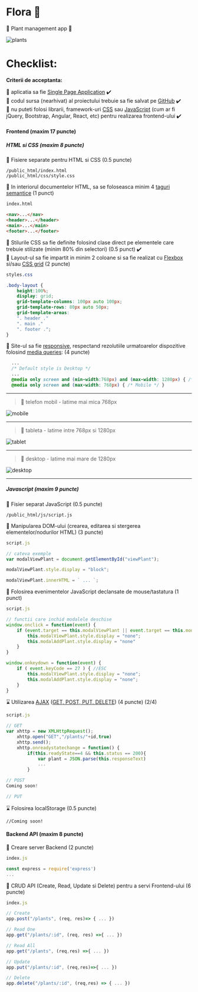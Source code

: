 # Flora 🌸
🌷 Plant management app 🌷

![plants](https://i.imgur.com/SoXFVaw.png)

# Checklist:

**Criterii de acceptanta:**

🌼 aplicatia sa fie [Single Page Application](https://en.wikipedia.org/wiki/Single-page_application) ✔️\
🌼 codul sursa (nearhivat) al proiectului trebuie sa fie salvat pe [GitHub](https://github.com/) ✔️\
🌼 nu puteti folosi librarii, framework-uri [CSS](https://en.wikipedia.org/wiki/CSS_framework) sau [JavaScript](https://en.wikipedia.org/wiki/JavaScript_framework) (cum ar fi jQuery, Bootstrap, Angular, React, etc) pentru realizarea frontend-ului ✔️

#### Frontend (maxim 17 puncte)

##### HTML si CSS (maxim 8 puncte)

🌼 Fisiere separate pentru HTML si CSS (0.5 puncte) 
```
/public_html/index.html
/public_html/css/style.css
```
🌼 In interiorul documentelor HTML, sa se foloseasca minim 4 [taguri semantice](https://www.w3schools.com/html/html5_semantic_elements.asp) (1 punct) 
```html
index.html

<nav>...</nav>
<header>...</header>
<main>...</main>
<footer>...</footer>
```
🌼 Stilurile CSS sa fie definite folosind clase direct pe elementele care trebuie stilizate (minim 80% din selectori) (0.5 punct) ✔️\
🌼 Layout-ul sa fie impartit in minim 2 coloane si sa fie realizat cu [Flexbox](https://css-tricks.com/snippets/css/a-guide-to-flexbox/) si/sau [CSS grid](https://css-tricks.com/snippets/css/complete-guide-grid/) (2 puncte)
```css
styles.css

.body-layout {
    height:100%;
    display: grid;
    grid-template-columns: 100px auto 100px;
    grid-template-rows: 80px auto 50px;
    grid-template-areas:
    ". header ."
    ". main ."
    ". footer .";
}

```
🌼 Site-ul sa fie [responsive](https://www.w3schools.com/html/html_responsive.asp), respectand rezolutiile urmatoarelor dispozitive folosind [media queries](https://www.uxpin.com/studio/blog/media-queries-responsive-web-design/): (4 puncte)
```css
  ...
  /* Default style is Desktop */
  ...
  @media only screen and (min-width:768px) and (max-width: 1280px) { /* Tablets */ } 
  @media only screen and (max-width: 768px) { /* Mobile */ }

```
---
   > 🌷 telefon mobil - latime mai mica 768px 
   
   ![mobile](https://i.imgur.com/VcUnpU4.png)
   
---
   
   > 🌷 tableta - latime intre 768px si 1280px
   
   ![tablet](https://i.imgur.com/wJp04Sg.png)
  
---
   
   > 🌷 desktop - latime mai mare de 1280px 
   
   ![desktop](https://i.imgur.com/5cyheE8.png)
 
 ---

##### Javascript (maxim 9 puncte)

🌼 Fisier separat JavaScript (0.5 puncte) 
```
/public_html/js/script.js
```
🌼 Manipularea DOM-ului (crearea, editarea si stergerea elementelor/nodurilor HTML) (3 puncte) 
```js
script.js 

// cateva exemple
var modalViewPlant = document.getElementById("viewPlant");

modalViewPlant.style.display = "block";

modalViewPlant.innerHTML = ` ... `;

```
🌼 Folosirea evenimentelor JavaScript declansate de mouse/tastatura (1 punct) 
```js
script.js

// functii care inchid modalele deschise
window.onclick = function(event) {
    if (event.target == this.modalViewPlant || event.target == this.modalAddPlant) {
        this.modalViewPlant.style.display = "none";
        this.modalAddPlant.style.display = "none"
    }
}

window.onkeydown = function(event) {
    if ( event.keyCode == 27 ) { //ESC
        this.modalViewPlant.style.display = "none";
        this.modalAddPlant.style.display = "none";
    }
}


```
⌛ Utilizarea [AJAX](https://www.w3schools.com/xml/ajax_intro.asp) ([GET, POST, PUT, DELETE](http://www.restapitutorial.com/lessons/httpmethods.html)) (4 puncte) (2/4)
```js
script.js

// GET
var xhttp = new XMLHttpRequest();
    xhttp.open("GET","/plants/"+id,true)
    xhttp.send();
    xhttp.onreadystatechange = function() {
        if(this.readyState==4 && this.status == 200){
            var plant = JSON.parse(this.responseText)
            ...
        }

// POST
Coming soon!

// PUT


```
⌛ Folosirea localStorage (0.5 puncte)
```
//Coming soon!
```

#### Backend API (maxim 8 puncte)

🌼 Creare server Backend (2 puncte)
```js
index.js

const express = require('express')
...
```
🌼 CRUD API (Create, Read, Update si Delete) pentru a servi Frontend-ului (6 puncte)
```js
index.js

// Create
app.post("/plants", (req, res)=> { ... })

// Read One
app.get("/plants/:id", (req, res) =>{ ... })

// Read All
app.get("/plants", (req,res) =>{ ... })

// Update
app.put("/plants/:id", (req,res)=>{ ... })

// Delete
app.delete("/plants/:id", (req,res) => { ... })

```
